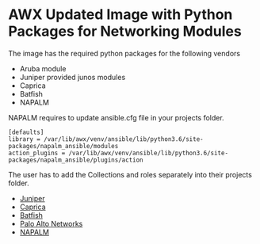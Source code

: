 # AWX Updated Image with Python Packages for Networking Modules

The image has the required python packages for the following vendors

<ul>
<li>Aruba module</li>
<li>Juniper provided junos modules</li>
<li>Caprica</li>
<li>Batfish</li>
<li>NAPALM</li>
</ul>

NAPALM requires to update ansible.cfg file in your projects folder.

```
[defaults]
library = /var/lib/awx/venv/ansible/lib/python3.6/site-packages/napalm_ansible/modules
action_plugins = /var/lib/awx/venv/ansible/lib/python3.6/site-packages/napalm_ansible/plugins/action
```

The user has to add the Collections and roles separately into their projects folder.

<ul>
    <li><a href="https://github.com/Juniper/ansible-junos-stdlib">Juniper</a></li>
    <li><a href="https://github.com/nleiva/capirca_acl">Caprica</a></li>
    <li><a href="https://github.com/batfish/ansible">Batfish</a></li>
    <li><a href="https://github.com/PaloAltoNetworks/ansible-pan">Palo Alto Networks</a></li>
    <li><a href="https://github.com/napalm-automation/napalm-ansible">NAPALM</a></li>
</ul>